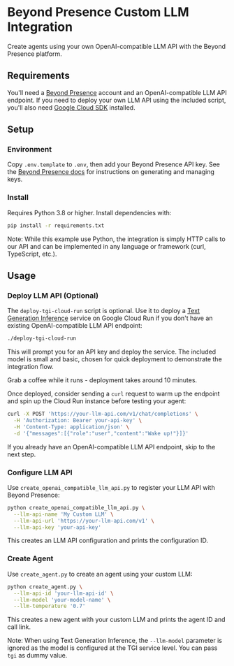 # Beyond Presence Custom LLM Integration

Create agents using your own OpenAI-compatible LLM API with the Beyond Presence platform.

## Requirements

You'll need a [Beyond Presence](https://app.bey.chat) account and an OpenAI-compatible LLM API endpoint.
If you need to deploy your own LLM API using the included script, you'll also need [Google Cloud SDK](https://cloud.google.com/sdk/docs/install) installed.

## Setup

### Environment

Copy `.env.template` to `.env`, then add your Beyond Presence API key.
See the [Beyond Presence docs](https://docs.bey.dev/api-key#creating-and-managing-api-keys) for instructions on generating and managing keys.

### Install

Requires Python 3.8 or higher. Install dependencies with:

```sh
pip install -r requirements.txt
```

Note: While this example use Python, the integration is simply HTTP calls to our API and can be implemented in any language or framework (curl, TypeScript, etc.).

## Usage

### Deploy LLM API (Optional)

The `deploy-tgi-cloud-run` script is optional.
Use it to deploy a [Text Generation Inference](https://huggingface.co/docs/text-generation-inference) service on Google Cloud Run if you don't have an existing OpenAI-compatible LLM API endpoint:

```sh
./deploy-tgi-cloud-run
```

This will prompt you for an API key and deploy the service.
The included model is small and basic, chosen for quick deployment to demonstrate the integration flow.

Grab a coffee while it runs - deployment takes around 10 minutes.

Once deployed, consider sending a `curl` request to warm up the endpoint and spin up the Cloud Run instance before testing your agent:

```sh
curl -X POST 'https://your-llm-api.com/v1/chat/completions' \
  -H 'Authorization: Bearer your-api-key' \
  -H 'Content-Type: application/json' \
  -d '{"messages":[{"role":"user","content":"Wake up!"}]}'
```

If you already have an OpenAI-compatible LLM API endpoint, skip to the next step.

### Configure LLM API

Use `create_openai_compatible_llm_api.py` to register your LLM API with Beyond Presence:

```sh
python create_openai_compatible_llm_api.py \
  --llm-api-name 'My Custom LLM' \
  --llm-api-url 'https://your-llm-api.com/v1' \
  --llm-api-key 'your-api-key'
```

This creates an LLM API configuration and prints the configuration ID.

### Create Agent

Use `create_agent.py` to create an agent using your custom LLM:

```sh
python create_agent.py \
  --llm-api-id 'your-llm-api-id' \
  --llm-model 'your-model-name' \
  --llm-temperature '0.7'
```

This creates a new agent with your custom LLM and prints the agent ID and call link.

Note: When using Text Generation Inference, the `--llm-model` parameter is ignored as the model is configured at the TGI service level. You can pass `tgi` as dummy value.
